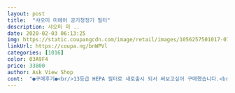 ```yaml
---
layout: post 
title:  "샤오미 미에어 공기청정기 필터" 
description: 샤오미 미 ..
date: 2020-02-03 06:13:25 
img: https://static.coupangcdn.com/image/retail/images/1056257501017-07c0adcd-a55a-401e-bfff-23722722fbf5.jpg 
linkUrl: https://coupa.ng/bnWPVl 
categories: [1016] 
color: 03A9F4 
price: 33800 
author: Ask View Shop 
cont:  "●구매후기●<br/>13등급 HEPA 필터로 새로출시 되서 써보고싶어 구매했습니다.<br/><br/>3/23 추가<br/>34900원에 구매.<br/> 정품이라 믿고 씁니다.<br/> 잘 모르지만 필터 이곳저곳 정품스럽게 생겼어요.<br/><br/>M8R<br/> -FLH<br/>몇주전에만 해도 3만원 중반정도 됐던거같은데<br/>미에어 정품 필터(그레이)<br/>배송도 다음날 빠른배송 됬구요.<br/><br/>어제 27000원하길래 냉큼 사버렸습니당ㅎㅎㅎ정품 아닌 호환필터도 2만원대하는 것 같은데 개이득이네요~<br/>오늘 골드박스로 제가 구입한거보다 5천원이나 싸게파는걸 보니 하나 쟁여놔야하나 싶네요.<br/><br/>정품 맞고 저렴한가격에 2개구매했습니다.<br/><br/>정품 맞는 것 같아요.<br/> 냄새도 안나고 바코드와 보증서도 있고 공청기에 인식도 잘 되구요ㅎㅎ 6개월정도 수명이 가는 것 같아요ㅇ<br/>정품인식 잘 됩니다.<br/>(잔여 필터 100% , 약144일 사용 가능)<br/>조심조심 살살 교체했는데도 이전 필터 수북히 쌓였던 먼지때문에 목이 아파요.<br/><br/>필터교체할때 목이 예민한분들은 목이 많이 아프니 마스크 꼭 쓰고 아이들 없을때 교체하세요.<br/><br/>" 
---
```

